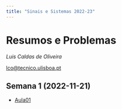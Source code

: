 ```yaml
---
title: "Sinais e Sistemas 2022-23"
---
```


# Resumos e Problemas

_Luis Caldas de Oliveira_

lco@tecnico.ulisboa.pt

## Semana 1 (2022-11-21)
- [Aula01](aula01/Aula01.md)